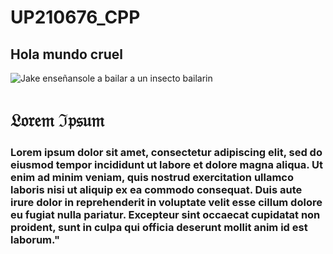 # UP210676_CPP
## Hola mundo cruel
![Jake enseñansole a bailar a un insecto bailarin](https://i.pinimg.com/originals/70/d6/02/70d6028a8d9044d969c0acb7685fd2e1.gif)

# 𝔏𝔬𝔯𝔢𝔪 ℑ𝔭𝔰𝔲𝔪
### Lorem ipsum dolor sit amet, consectetur adipiscing elit, sed do eiusmod tempor incididunt ut labore et dolore magna aliqua. Ut enim ad minim veniam, quis nostrud exercitation ullamco laboris nisi ut aliquip ex ea commodo consequat. Duis aute irure dolor in reprehenderit in voluptate velit esse cillum dolore eu fugiat nulla pariatur. Excepteur sint occaecat cupidatat non proident, sunt in culpa qui officia deserunt mollit anim id est laborum."

